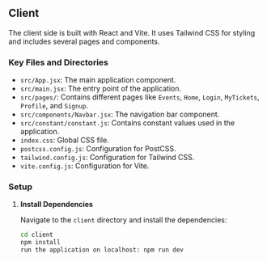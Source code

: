 ## Client

The client side is built with React and Vite. It uses Tailwind CSS for styling and includes several pages and components.

### Key Files and Directories

- `src/App.jsx`: The main application component.
- `src/main.jsx`: The entry point of the application.
- `src/pages/`: Contains different pages like `Events`, `Home`, `Login`, `MyTickets`, `Profile`, and `Signup`.
- `src/components/Navbar.jsx`: The navigation bar component.
- `src/constant/constant.js`: Contains constant values used in the application.
- `index.css`: Global CSS file.
- `postcss.config.js`: Configuration for PostCSS.
- `tailwind.config.js`: Configuration for Tailwind CSS.
- `vite.config.js`: Configuration for Vite.

### Setup

1. **Install Dependencies**

   Navigate to the `client` directory and install the dependencies:

   ```sh
   cd client
   npm install
   run the application on localhost: npm run dev
   ```

